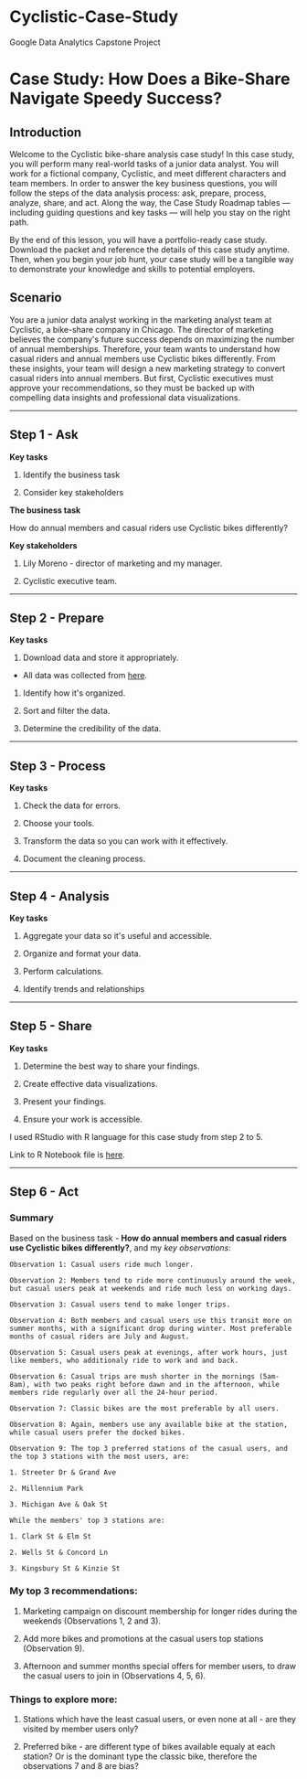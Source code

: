 # Cyclistic-Case-Study

Google Data Analytics Capstone Project

# Case Study: How Does a Bike-Share Navigate Speedy Success?

## Introduction

Welcome to the Cyclistic bike-share analysis case study! In this case study, you will perform many real-world tasks of a junior data analyst. You will work for a fictional company, Cyclistic, and meet different characters and team members. In order to answer the key business questions, you will follow the steps of the data analysis process: ask, prepare, process, analyze, share, and act. Along the way, the Case Study Roadmap tables — including guiding questions and key tasks — will help you stay on the right path.

By the end of this lesson, you will have a portfolio-ready case study. Download the packet and reference the details of this case study anytime. Then, when you begin your job hunt, your case study will be a tangible way to demonstrate your knowledge and skills to potential employers.

## Scenario

You are a junior data analyst working in the marketing analyst team at Cyclistic, a bike-share company in Chicago. The director of marketing believes the company's future success depends on maximizing the number of annual memberships. Therefore, your team wants to understand how casual riders and annual members use Cyclistic bikes differently. From these insights, your team will design a new marketing strategy to convert casual riders into annual members. But first, Cyclistic executives must approve your recommendations, so they must be backed up with compelling data insights and professional data visualizations.

------------------------------------------------------------------------

## Step 1 - Ask

**Key tasks**

1.  Identify the business task

2.  Consider key stakeholders

**The business task**

How do annual members and casual riders use Cyclistic bikes differently?

**Key stakeholders**

1. Lily Moreno - director of marketing and my manager. 

2. Cyclistic executive team.

------------------------------------------------------------------------

## Step 2 - Prepare

**Key tasks**

1.  Download data and store it appropriately.

-   All data was collected from [here](https://divvy-tripdata.s3.amazonaws.com/index.html).

1.  Identify how it's organized.

2.  Sort and filter the data.

3.  Determine the credibility of the data.

------------------------------------------------------------------------

## Step 3 - Process

**Key tasks**

1.  Check the data for errors.

2.  Choose your tools.

3.  Transform the data so you can work with it effectively.

4.  Document the cleaning process.

------------------------------------------------------------------------

## Step 4 - Analysis

**Key tasks**

1.  Aggregate your data so it's useful and accessible.

2.  Organize and format your data.

3.  Perform calculations.

4.  Identify trends and relationships

------------------------------------------------------------------------

## Step 5 - Share

**Key tasks**

1.  Determine the best way to share your findings.

2.  Create effective data visualizations.

3.  Present your findings.

4.  Ensure your work is accessible.

I used RStudio with R language for this case study from step 2 to 5.

Link to R Notebook file is [here](https://github.com/Roljed/Cyclistic-Case-Study/blob/main/capstone-notebook.md).

------------------------------------------------------------------------

## Step 6 - Act

### Summary

Based on the business task - **How do annual members and casual riders use Cyclistic bikes differently?**, and my *key observations*:

    Observation 1: Casual users ride much longer.

    Observation 2: Members tend to ride more continuously around the week, but casual users peak at weekends and ride much less on working days.

    Observation 3: Casual users tend to make longer trips.

    Observation 4: Both members and casual users use this transit more on summer months, with a significant drop during winter. Most preferable months of casual riders are July and August.

    Observation 5: Casual users peak at evenings, after work hours, just like members, who additionaly ride to work and and back.

    Observation 6: Casual trips are mush shorter in the mornings (5am-8am), with two peaks right before dawn and in the afternoon, while members ride regularly over all the 24-hour period.

    Observation 7: Classic bikes are the most preferable by all users.

    Observation 8: Again, members use any available bike at the station, while casual users prefer the docked bikes.

    Observation 9: The top 3 preferred stations of the casual users, and the top 3 stations with the most users, are:

    1. Streeter Dr & Grand Ave

    2. Millennium Park

    3. Michigan Ave & Oak St

    While the members' top 3 stations are:

    1. Clark St & Elm St

    2. Wells St & Concord Ln

    3. Kingsbury St & Kinzie St

### My top 3 recommendations:

1.  Marketing campaign on discount membership for longer rides during the weekends (Observations 1, 2 and 3).

2.  Add more bikes and promotions at the casual users top stations (Observation 9).

3.  Afternoon and summer months special offers for member users, to draw the casual users to join in (Observations 4, 5, 6).

### Things to explore more:

1.  Stations which have the least casual users, or even none at all - are they visited by member users only?

2.  Preferred bike - are different type of bikes available equaly at each station? Or is the dominant type the classic bike, therefore the observations 7 and 8 are bias?
